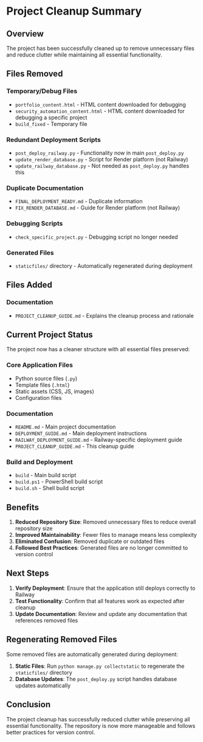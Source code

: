 # Project Cleanup Summary

## Overview

The project has been successfully cleaned up to remove unnecessary files and reduce clutter while maintaining all essential functionality.

## Files Removed

### Temporary/Debug Files
- `portfolio_content.html` - HTML content downloaded for debugging
- `security_automation_content.html` - HTML content downloaded for debugging a specific project
- `build_fixed` - Temporary file

### Redundant Deployment Scripts
- `post_deploy_railway.py` - Functionality now in main `post_deploy.py`
- `update_render_database.py` - Script for Render platform (not Railway)
- `update_railway_database.py` - Not needed as `post_deploy.py` handles this

### Duplicate Documentation
- `FINAL_DEPLOYMENT_READY.md` - Duplicate information
- `FIX_RENDER_DATABASE.md` - Guide for Render platform (not Railway)

### Debugging Scripts
- `check_specific_project.py` - Debugging script no longer needed

### Generated Files
- `staticfiles/` directory - Automatically regenerated during deployment

## Files Added

### Documentation
- `PROJECT_CLEANUP_GUIDE.md` - Explains the cleanup process and rationale

## Current Project Status

The project now has a cleaner structure with all essential files preserved:

### Core Application Files
- Python source files (`.py`)
- Template files (`.html`)
- Static assets (CSS, JS, images)
- Configuration files

### Documentation
- `README.md` - Main project documentation
- `DEPLOYMENT_GUIDE.md` - Main deployment instructions
- `RAILWAY_DEPLOYMENT_GUIDE.md` - Railway-specific deployment guide
- `PROJECT_CLEANUP_GUIDE.md` - This cleanup guide

### Build and Deployment
- `build` - Main build script
- `build.ps1` - PowerShell build script
- `build.sh` - Shell build script

## Benefits

1. **Reduced Repository Size**: Removed unnecessary files to reduce overall repository size
2. **Improved Maintainability**: Fewer files to manage means less complexity
3. **Eliminated Confusion**: Removed duplicate or outdated files
4. **Followed Best Practices**: Generated files are no longer committed to version control

## Next Steps

1. **Verify Deployment**: Ensure that the application still deploys correctly to Railway
2. **Test Functionality**: Confirm that all features work as expected after cleanup
3. **Update Documentation**: Review and update any documentation that references removed files

## Regenerating Removed Files

Some removed files are automatically generated during deployment:

1. **Static Files**: Run `python manage.py collectstatic` to regenerate the `staticfiles/` directory
2. **Database Updates**: The `post_deploy.py` script handles database updates automatically

## Conclusion

The project cleanup has successfully reduced clutter while preserving all essential functionality. The repository is now more manageable and follows better practices for version control.